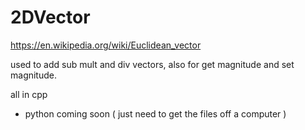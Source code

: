 # 2DVector

https://en.wikipedia.org/wiki/Euclidean_vector

used to add sub mult and div vectors, also for get magnitude and set magnitude.

all in cpp

- python coming soon ( just need to get the files off a computer )
